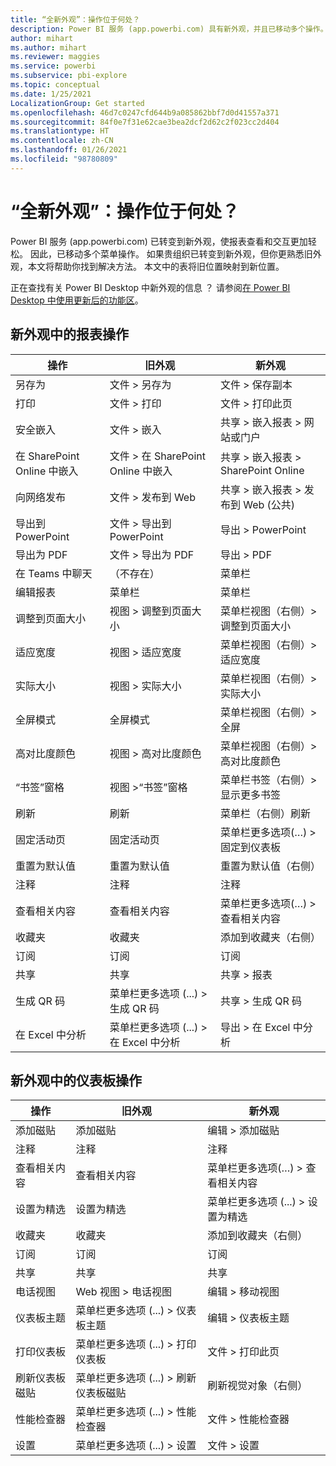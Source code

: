 ```yaml
---
title: “全新外观”：操作位于何处？
description: Power BI 服务 (app.powerbi.com) 具有新外观，并且已移动多个操作。 本文提供了将旧位置映射到新位置的表。
author: mihart
ms.author: mihart
ms.reviewer: maggies
ms.service: powerbi
ms.subservice: pbi-explore
ms.topic: conceptual
ms.date: 1/25/2021
LocalizationGroup: Get started
ms.openlocfilehash: 46d7c0247cfd644b9a085862bbf7d0d41557a371
ms.sourcegitcommit: 84f0e7f31e62cae3bea2dcf2d62c2f023cc2d404
ms.translationtype: HT
ms.contentlocale: zh-CN
ms.lasthandoff: 01/26/2021
ms.locfileid: "98780809"
---
```

# <a name="the-new-look-where-did-the-actions-go"></a>“全新外观”：操作位于何处？

Power BI 服务 (app.powerbi.com) 已转变到新外观，使报表查看和交互更加轻松。 因此，已移动多个菜单操作。 如果贵组织已转变到新外观，但你更熟悉旧外观，本文将帮助你找到解决方法。 本文中的表将旧位置映射到新位置。 

正在查找有关 Power BI Desktop 中新外观的信息  ？ 请参阅[在 Power BI Desktop 中使用更新后的功能区](../create-reports/desktop-ribbon.md)。

## <a name="report-actions-in-the-new-look"></a>新外观中的报表操作

|操作  |旧外观 |新外观  |
|---------|---------|---------|
| 另存为 | 文件 > 另存为  | 文件 > 保存副本 |
| 打印 | 文件 > 打印 | 文件 > 打印此页 |
| 安全嵌入 | 文件 > 嵌入 | 共享 > 嵌入报表 > 网站或门户 |
| 在 SharePoint Online 中嵌入 | 文件 > 在 SharePoint Online 中嵌入 | 共享 > 嵌入报表 > SharePoint Online |
| 向网络发布 | 文件 > 发布到 Web | 共享 > 嵌入报表 > 发布到 Web (公共) |
| 导出到 PowerPoint | 文件 > 导出到 PowerPoint | 导出 > PowerPoint |
| 导出为 PDF | 文件 > 导出为 PDF | 导出 > PDF |
| 在 Teams 中聊天 | （不存在） | 菜单栏 |
|编辑报表  | 菜单栏   | 菜单栏 |
| 调整到页面大小 | 视图 > 调整到页面大小 | 菜单栏视图（右侧）> 调整到页面大小 |
| 适应宽度 | 视图 > 适应宽度 | 菜单栏视图（右侧）> 适应宽度 |
| 实际大小 | 视图 > 实际大小 | 菜单栏视图（右侧）> 实际大小 |
| 全屏模式 | 全屏模式 | 菜单栏视图（右侧）> 全屏 |
| 高对比度颜色 | 视图 > 高对比度颜色 | 菜单栏视图（右侧）> 高对比度颜色 |
| “书签”窗格 | 视图 >“书签”窗格 |  菜单栏书签（右侧）> 显示更多书签 |
| 刷新 | 刷新 | 菜单栏（右侧）刷新 |
| 固定活动页 | 固定活动页 | 菜单栏更多选项(…) > 固定到仪表板 |
| 重置为默认值 | 重置为默认值 | 重置为默认值（右侧） |
| 注释 | 注释 | 注释 |
| 查看相关内容 | 查看相关内容 | 菜单栏更多选项(…) > 查看相关内容 |
| 收藏夹 | 收藏夹 | 添加到收藏夹（右侧） |
| 订阅 | 订阅 |订阅 |
| 共享 | 共享 | 共享 > 报表 |
| 生成 QR 码 | 菜单栏更多选项 (...) > 生成 QR 码 | 共享 > 生成 QR 码 |
| 在 Excel 中分析 | 菜单栏更多选项 (...) > 在 Excel 中分析 | 导出 > 在 Excel 中分析 |


## <a name="dashboard-actions-in-the-new-look"></a>新外观中的仪表板操作

|操作  |旧外观  |新外观  |
|---------|---------|---------|
| 添加磁贴 | 添加磁贴 | 编辑 > 添加磁贴 |
| 注释 | 注释 | 注释 |
| 查看相关内容 | 查看相关内容 | 菜单栏更多选项(…) > 查看相关内容 |
| 设置为精选 | 设置为精选| 菜单栏更多选项 (...) > 设置为精选|
| 收藏夹 | 收藏夹 | 添加到收藏夹（右侧） |
| 订阅 | 订阅 |订阅 |
| 共享 | 共享 | 共享 |
| 电话视图 | Web 视图 > 电话视图 | 编辑 > 移动视图 |
| 仪表板主题 | 菜单栏更多选项 (...) > 仪表板主题 | 编辑 > 仪表板主题 |
| 打印仪表板 | 菜单栏更多选项 (...) > 打印仪表板 | 文件 > 打印此页 |
| 刷新仪表板磁贴 | 菜单栏更多选项 (...) > 刷新仪表板磁贴 | 刷新视觉对象（右侧） |
| 性能检查器 | 菜单栏更多选项 (...) > 性能检查器 | 文件 > 性能检查器 |
| 设置 | 菜单栏更多选项 (...) > 设置 | 文件 > 设置 |
